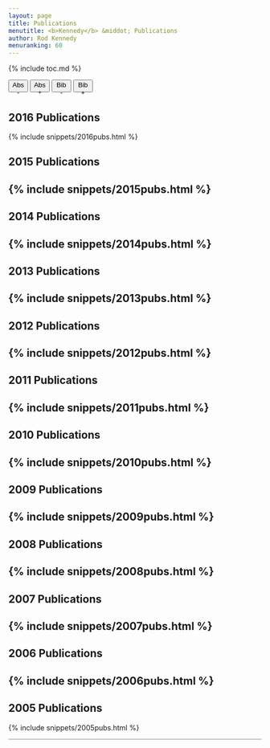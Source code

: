 ```yaml
---
layout: page
title: Publications
menutitle: <b>Kennedy</b> &middot; Publications
author: Rod Kennedy
menuranking: 60
---
```


{% include toc.md %}

<div>
	<button id="hide-abstract" class="button" style="width:39px; height:25px">Abs<b><font face="menlo">-</font></b></button>
	<button id="show-abstract" class="button" style="width:39px; height:25px">Abs<font face="menlo">+</font></button>
	<button id="hide-bibtex" class="button" style="width:39px; height:25px">Bib<b><font face="menlo">-</font></b></button>
	<button id="show-bibtex" class="button" style="width:39px; height:25px">Bib<b><font face="menlo">+</font></b></button>
</div>

## 2016 Publications

{% include snippets/2016pubs.html %}

## 2015 Publications

{% include snippets/2015pubs.html %}
---

## 2014 Publications

{% include snippets/2014pubs.html %}
---

## 2013 Publications

{% include snippets/2013pubs.html %}
---

## 2012 Publications

{% include snippets/2012pubs.html %}
---

## 2011 Publications

{% include snippets/2011pubs.html %}
---

## 2010 Publications

{% include snippets/2010pubs.html %}
---

## 2009 Publications

{% include snippets/2009pubs.html %}
---

## 2008 Publications

{% include snippets/2008pubs.html %}
---

## 2007 Publications

{% include snippets/2007pubs.html %}
---

## 2006 Publications

{% include snippets/2006pubs.html %}
---

## 2005 Publications

{% include snippets/2005pubs.html %}

<hr style="opacity: 0.5">
